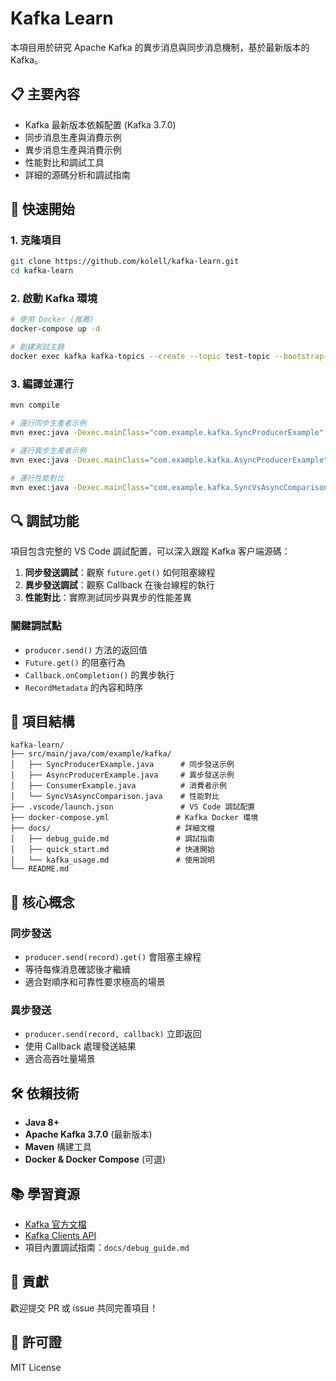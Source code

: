 # Kafka Learn

本項目用於研究 Apache Kafka 的異步消息與同步消息機制，基於最新版本的 Kafka。

## 📋 主要內容
- Kafka 最新版本依賴配置 (Kafka 3.7.0)
- 同步消息生產與消費示例
- 異步消息生產與消費示例
- 性能對比和調試工具
- 詳細的源碼分析和調試指南

## 🚀 快速開始

### 1. 克隆項目
```bash
git clone https://github.com/kolell/kafka-learn.git
cd kafka-learn
```

### 2. 啟動 Kafka 環境
```bash
# 使用 Docker (推薦)
docker-compose up -d

# 創建測試主題
docker exec kafka kafka-topics --create --topic test-topic --bootstrap-server localhost:9092 --partitions 3 --replication-factor 1
```

### 3. 編譯並運行
```bash
mvn compile

# 運行同步生產者示例
mvn exec:java -Dexec.mainClass="com.example.kafka.SyncProducerExample"

# 運行異步生產者示例  
mvn exec:java -Dexec.mainClass="com.example.kafka.AsyncProducerExample"

# 運行性能對比
mvn exec:java -Dexec.mainClass="com.example.kafka.SyncVsAsyncComparison"
```

## 🔍 調試功能

項目包含完整的 VS Code 調試配置，可以深入跟蹤 Kafka 客户端源碼：

1. **同步發送調試**：觀察 `future.get()` 如何阻塞線程
2. **異步發送調試**：觀察 Callback 在後台線程的執行
3. **性能對比**：實際測試同步與異步的性能差異

### 關鍵調試點
- `producer.send()` 方法的返回值
- `Future.get()` 的阻塞行為  
- `Callback.onCompletion()` 的異步執行
- `RecordMetadata` 的內容和時序

## 📁 項目結構
```
kafka-learn/
├── src/main/java/com/example/kafka/
│   ├── SyncProducerExample.java      # 同步發送示例
│   ├── AsyncProducerExample.java     # 異步發送示例
│   ├── ConsumerExample.java          # 消費者示例
│   └── SyncVsAsyncComparison.java    # 性能對比
├── .vscode/launch.json               # VS Code 調試配置
├── docker-compose.yml               # Kafka Docker 環境
├── docs/                            # 詳細文檔
│   ├── debug_guide.md               # 調試指南
│   ├── quick_start.md               # 快速開始
│   └── kafka_usage.md               # 使用說明
└── README.md
```

## 📖 核心概念

### 同步發送
- `producer.send(record).get()` 會阻塞主線程
- 等待每條消息確認後才繼續
- 適合對順序和可靠性要求極高的場景

### 異步發送  
- `producer.send(record, callback)` 立即返回
- 使用 Callback 處理發送結果
- 適合高吞吐量場景

## 🛠 依賴技術

- **Java 8+**
- **Apache Kafka 3.7.0** (最新版本)
- **Maven** 構建工具
- **Docker & Docker Compose** (可選)

## 📚 學習資源

- [Kafka 官方文檔](https://kafka.apache.org/documentation/)
- [Kafka Clients API](https://kafka.apache.org/37/javadoc/index.html)
- 項目內置調試指南：`docs/debug_guide.md`

## 🤝 貢獻

歡迎提交 PR 或 issue 共同完善項目！

## 📄 許可證

MIT License